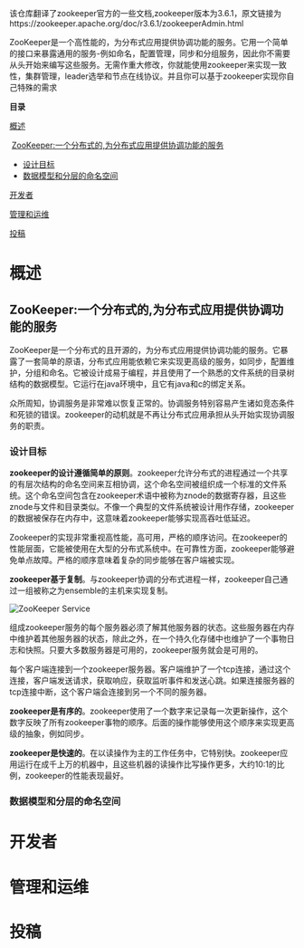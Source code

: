 该仓库翻译了zookeeper官方的一些文档,zookeeper版本为3.6.1，原文链接为https://zookeeper.apache.org/doc/r3.6.1/zookeeperAdmin.html

ZooKeeper是一个高性能的，为分布式应用提供协调功能的服务。它用一个简单的接口来暴露通用的服务-例如命名，配置管理，同步和分组服务，因此你不需要从头开始来编写这些服务。无需作重大修改，你就能使用zookeeper来实现一致性，集群管理，leader选举和节点在线协议。并且你可以基于zookeeper实现你自己特殊的需求

**目录**

[概述](#概述)

​	[ZooKeeper:一个分布式的,为分布式应用提供协调功能的服务](#ZooKeeper一个分布式的为分布式应用提供协调功能的服务)

- [设计目标](#设计目标)
- [数据模型和分层的命名空间](#数据模型和分层的命名空间)

[开发者](#开发者)

[管理和运维](#管理和运维)

[投稿](#投稿)

# 概述

## ZooKeeper:一个分布式的,为分布式应用提供协调功能的服务

ZooKeeper是一个分布式的且开源的，为分布式应用提供协调功能的服务。它暴露了一套简单的原语，分布式应用能依赖它来实现更高级的服务，如同步，配置维护，分组和命名。它被设计成易于编程，并且使用了一个熟悉的文件系统的目录树结构的数据模型。它运行在java环境中，且它有java和c的绑定关系。

众所周知，协调服务是非常难以恢复正常的。协调服务特别容易产生诸如竞态条件和死锁的错误。zookeeper的动机就是不再让分布式应用承担从头开始实现协调服务的职责。

### 设计目标

**zookeeper的设计遵循简单的原则**。zookeeper允许分布式的进程通过一个共享的有层次结构的命名空间来互相协调，这个命名空间被组织成一个标准的文件系统。这个命名空间包含在zookeeper术语中被称为znode的数据寄存器，且这些znode与文件和目录类似。不像一个典型的文件系统被设计用作存储，zookeeper的数据被保存在内存中，这意味着zookeeper能够实现高吞吐低延迟。

Zookeeper的实现非常重视高性能，高可用，严格的顺序访问。在zookeeper的性能层面，它能被使用在大型的分布式系统中。在可靠性方面，zookeeper能够避免单点故障。严格的顺序意味着复杂的同步能够在客户端被实现。

**zookeeper基于复制**。与zookeeper协调的分布式进程一样，zookeeper自己通过一组被称之为ensemble的主机来实现复制。

![ZooKeeper Service](https://zookeeper.apache.org/doc/r3.6.1/images/zkservice.jpg)

组成zookeeper服务的每个服务器必须了解其他服务器的状态。这些服务器在内存中维护着其他服务器的状态，除此之外，在一个持久化存储中也维护了一个事物日志和快照。只要大多数服务器是可用的，zookeeper服务就会是可用的。

每个客户端连接到一个zookeeper服务器。客户端维护了一个tcp连接，通过这个连接，客户端发送请求，获取响应，获取监听事件和发送心跳。如果连接服务器的tcp连接中断，这个客户端会连接到另一个不同的服务器。

**zookeeper是有序的**。zookeeper使用了一个数字来记录每一次更新操作，这个数字反映了所有zookeeper事物的顺序。后面的操作能够使用这个顺序来实现更高级的抽象，例如同步。

**zookeeper是快速的**。在以读操作为主的工作任务中，它特别快。zookeeper应用运行在成千上万的机器中，且这些机器的读操作比写操作更多，大约10:1的比例，zookeeper的性能表现最好。

### 数据模型和分层的命名空间



# 开发者

# 管理和运维

# 投稿




